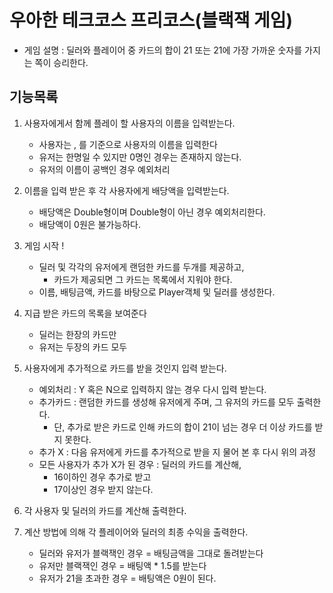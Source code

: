 # 우아한 테크코스 프리코스(블랙잭 게임)
- 게임 설명 : 딜러와 플레이어 중 카드의 합이 21 또는 21에 가장 가까운 숫자를 가지는 쪽이 승리한다.

## 기능목록

1. 사용자에게서 함께 플레이 할 사용자의 이름을 입력받는다.

    - 사용자는 , 를 기준으로 사용자의 이름을 입력한다
    - 유저는 한명일 수 있지만 0명인 경우는 존재하지 않는다.
    - 유저의 이름이 공백인 경우 예외처리

2. 이름을 입력 받은 후 각 사용자에게 배당액을 입력받는다.

    - 배당액은 Double형이며 Double형이 아닌 경우 예외처리한다.
    - 배당액이 0원은 불가능하다.

3. 게임 시작 ! 
    
    - 딜러 및 각각의 유저에게 랜덤한 카드를 두개를 제공하고,
        - 카드가 제공되면 그 카드는 목록에서 지워야 한다.
    - 이름, 배팅금액, 카드를 바탕으로 Player객체 및 딜러를 생성한다.

4. 지급 받은 카드의 목록을 보여준다

    - 딜러는 한장의 카드만
    - 유저는 두장의 카드 모두
    
5. 사용자에게 추가적으로 카드를 받을 것인지 입력 받는다.

    - 예외처리 : Y 혹은 N으로 입력하지 않는 경우 다시 입력 받는다.
    - 추가카드 : 랜덤한 카드를 생성해 유저에게 주며, 그 유저의 카드를 모두 출력한다.
        - 단, 추가로 받은 카드로 인해 카드의 합이 21이 넘는 경우 더 이상 카드를 받지 못한다.
    - 추가 X : 다음 유저에게 카드를 추가적으로 받을 지 물어 본 후 다시 위의 과정
    - 모든 사용자가 추가 X가 된 경우 : 딜러의 카드를 계산해,
        - 16이하인 경우 추가로 받고
        - 17이상인 경우 받지 않는다.

6. 각 사용자 및 딜러의 카드를 계산해 출력한다.

7. 계산 방법에 의해 각 플레이어와 딜러의 최종 수익을 출력한다.
    
    - 딜러와 유저가 블랙잭인 경우 = 배팅금액을 그대로 돌려받는다
    - 유저만 블랙잭인 경우 = 배팅액 * 1.5를 받는다
    - 유저가 21을 초과한 경우 = 배팅액은 0원이 된다.
    
